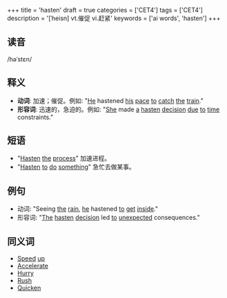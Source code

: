 +++
title = 'hasten'
draft = true
categories = ['CET4']
tags = ['CET4']
description = '[ˈheisn] vt.催促 vi.赶紧'
keywords = ['ai words', 'hasten']
+++

## 读音
/həˈstɛn/

## 释义
- **动词**: 加速；催促。例如: "[He](/post/he/) hastened [his](/post/his/) [pace](/post/pace/) [to](/post/to/) [catch](/post/catch/) [the](/post/the/) [train](/post/train/)."
- **形容词**: 迅速的，急迫的。例如: "[She](/post/she/) made [a](/post/a/) [hasten](/post/hasten/) [decision](/post/decision/) [due](/post/due/) [to](/post/to/) [time](/post/time/) constraints."

## 短语
- "[Hasten](/post/hasten/) [the](/post/the/) [process](/post/process/)" 加速进程。
- "[Hasten](/post/hasten/) [to](/post/to/) [do](/post/do/) [something](/post/something/)" 急忙去做某事。

## 例句
- 动词: "Seeing [the](/post/the/) [rain](/post/rain/), [he](/post/he/) hastened [to](/post/to/) [get](/post/get/) [inside](/post/inside/)."
- 形容词: "[The](/post/the/) [hasten](/post/hasten/) [decision](/post/decision/) led [to](/post/to/) [unexpected](/post/unexpected/) consequences."

## 同义词
- [Speed](/post/speed/) [up](/post/up/)
- [Accelerate](/post/accelerate/)
- [Hurry](/post/hurry/)
- [Rush](/post/rush/)
- [Quicken](/post/quicken/)
